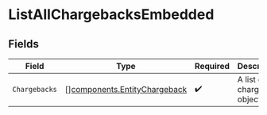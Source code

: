 # ListAllChargebacksEmbedded


## Fields

| Field                                                                        | Type                                                                         | Required                                                                     | Description                                                                  |
| ---------------------------------------------------------------------------- | ---------------------------------------------------------------------------- | ---------------------------------------------------------------------------- | ---------------------------------------------------------------------------- |
| `Chargebacks`                                                                | [][components.EntityChargeback](../../models/components/entitychargeback.md) | :heavy_check_mark:                                                           | A list of chargeback objects.                                                |